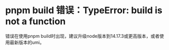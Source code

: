 # pnpm build 错误：TypeError: build is not a function

错误在使用pnpm build时出现，建议升级node版本到14.17.3或更高版本，或者使用最新版本的umi。

